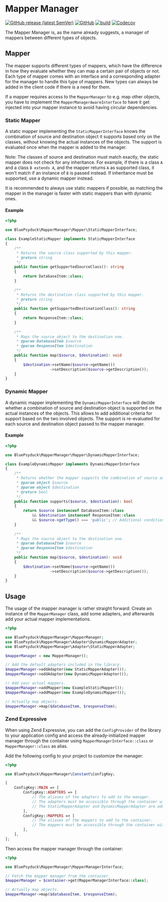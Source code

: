 # Mapper Manager

[![GitHub release (latest SemVer)](https://img.shields.io/github/v/release/BluePsyduck/mapper-manager)](https://github.com/BluePsyduck/mapper-manager/releases)
[![GitHub](https://img.shields.io/github/license/BluePsyduck/mapper-manager)](LICENSE.md)
[![build](https://img.shields.io/github/workflow/status/BluePsyduck/mapper-manager/CI?logo=github)](https://github.com/BluePsyduck/mapper-manager/actions)
[![Codecov](https://img.shields.io/codecov/c/gh/BluePsyduck/mapper-manager?logo=codecov)](https://codecov.io/gh/BluePsyduck/mapper-manager)

The Mapper Manager is, as the name already suggests, a manager of mappers between different types of objects. 

## Mapper

The mapper supports different types of mappers, which have the difference in how they evaluate whether they can map
a certain pair of objects or not. Each type of mapper comes with an interface and a corresponding adapter for the
manager to handle this type of mappers. New types can always be added in the client code if there is a need for them.

If a mapper requires access to the `MapperManager` to e.g. map other objects, you have to implement the 
`MapperManagerAwareInterface` to have it get injected into your mapper instance to avoid having circular dependencies. 

### Static Mapper

A static mapper implementing the `StaticMapperInterface` knows the combination of source and destination object it 
supports based only on the classes, without knowing the actual instances of the objects. The support is evaluated once
when the mapper is added to the manager.

Note: The classes of source and destination must match exactly, the static mapper does not check for any inheritance. 
For example, if there is a class `A` and a class `B extends A`, and the mapper returns `A` as supported class, it won't 
match if an instance of `B` is passed instead. If inheritance must be supported, use a dynamic mapper instead.

It is recommended to always use static mappers if possible, as matching the mapper in the manager is faster with 
static mappers than with dynamic ones.

#### Example

```php
<?php

use BluePsyduck\MapperManager\Mapper\StaticMapperInterface;

class ExampleStaticMapper implements StaticMapperInterface
{
    /**
     * Returns the source class supported by this mapper.
     * @return string
     */
    public function getSupportedSourceClass(): string 
    {
        return DatabaseItem::class;
    }

    /**
     * Returns the destination class supported by this mapper.
     * @return string
     */
    public function getSupportedDestinationClass(): string
    {
        return ResponseItem::class;
    }
    
    /**
     * Maps the source object to the destination one.
     * @param DatabaseItem $source
     * @param ResponseItem $destination
     */
    public function map($source, $destination): void
    {
        $destination->setName($source->getName())
                    ->setDescription($source->getDescription());
    }
}
``` 

### Dynamic Mapper

A dynamic mapper implementing the `DynamicMapperInterface` will decide whether a combination of source and destination
object is supported on the actual instances of the objects. This allows to add additional criteria for support based
on the two involved objects. The support is re-evaluated for each source and destination object passed to the mapper
manager.

#### Example

```php
<?php

use BluePsyduck\MapperManager\Mapper\DynamicMapperInterface;

class ExampleDynamicMapper implements DynamicMapperInterface
{
    /**
     * Returns whether the mapper supports the combination of source and destination object.
     * @param object $source
     * @param object $destination
     * @return bool
     */
    public function supports($source, $destination): bool
    {
        return $source instanceof DatabaseItem::class 
            && $destination instanceof ResponseItem::class
            && $source->getType() === 'public'; // Additional condition not possible with a static mapper.
    }
    
    /**
     * Maps the source object to the destination one.
     * @param DatabaseItem $source
     * @param ResponseItem $destination
     */
    public function map($source, $destination): void
    {
        $destination->setName($source->getName())
                    ->setDescription($source->getDescription());
    }
}
```

## Usage

The usage of the mapper manager is rather straight forward: Create an instance of the `MapperManager` class, add some
adapters, and afterwards add your actual mapper implementations.

```php
<?php

use BluePsyduck\MapperManager\MapperManager;
use BluePsyduck\MapperManager\Adapter\DynamicMapperAdapter;
use BluePsyduck\MapperManager\Adapter\StaticMapperAdapter;

$mapperManager = new MapperManager();

// Add the default adapters included in the library.
$mapperManager->addAdapter(new StaticMapperAdapter());
$mapperManager->addAdapter(new DynamicMapperAdapter());

// Add your actual mappers.
$mapperManager->addMapper(new ExampleStaticMapper());
$mapperManager->addMapper(new ExampleDynamicMapper());

// Actually map objects.
$mapperManager->map($databaseItem, $responseItem);
``` 

### Zend Expressive

When using Zend Expressive, you can add the `ConfigProvider` of the library to your application config and access
the already-initialized mapper manager through the container using `MapperManagerInterface::class` or
`MapperManager::class` as alias.

Add the following config to your project to customize the manager:

```php
<?php

use BluePsyduck\MapperManager\Constant\ConfigKey;

[
    ConfigKey::MAIN => [
        ConfigKey::ADAPTERS => [
            // The aliases of the adapters to add to the manager.
            // The adapters must be accessible through the container with these aliases.
            // The StaticMapperAdapter and DynamicMapperAdapter are added automatically.
        ],
        ConfigKey::MAPPERS => [
            // The aliases of the mappers to add to the container.
            // The mappers must be accessible through the container with these aliases.
        ],
    ],
];
```

Then access the mapper manager through the container:

```php
<?php

use BluePsyduck\MapperManager\MapperManagerInterface;

// Fetch the mapper manager from the container.
$mapperManager = $container->get(MapperManagerInterface::class);

// Actually map objects.
$mapperManager->map($databaseItem, $responseItem);
```
